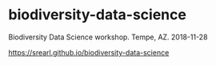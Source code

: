 # biodiversity-data-science
Biodiversity Data Science workshop. Tempe, AZ. 2018-11-28

https://srearl.github.io/biodiversity-data-science
